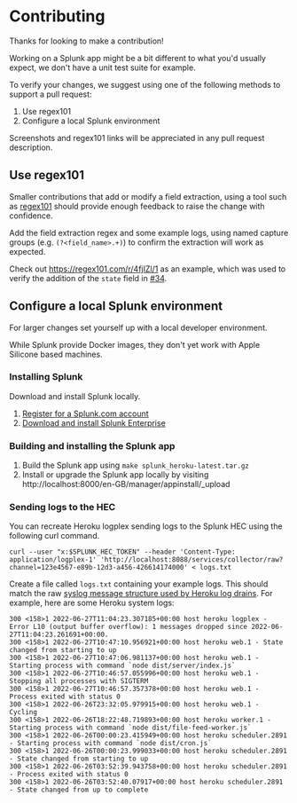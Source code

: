 # Contributing

Thanks for looking to make a contribution!

Working on a Splunk app might be a bit different to what you'd usually expect, we don't have a unit test suite for example.

To verify your changes, we suggest using one of the following methods to support a pull request:

1. Use regex101
2. Configure a local Splunk environment

Screenshots and regex101 links will be appreciated in any pull request description.

## Use regex101

Smaller contributions that add or modify a field extraction, using a tool such as [regex101](https://regex101.com/) should provide enough feedback to raise the change with confidence.

Add the field extraction regex and some example logs, using named capture groups (e.g. `(?<field_name>.+)`) to confirm the extraction will work as expected.

Check out https://regex101.com/r/4fjIZl/1 as an example, which was used to verify the addition of the `state` field in [#34](https://github.com/Financial-Times/splunk-heroku/pull/34).

## Configure a local Splunk environment

For larger changes set yourself up with a local developer environment.

While Splunk provide Docker images, they don't yet work with Apple Silicone based machines.

### Installing Splunk

Download and install Splunk locally.

1. [Register for a Splunk.com account](https://www.splunk.com/page/sign_up)
2. [Download and install Splunk Enterprise](https://www.splunk.com/en_us/download/splunk-enterprise.html?locale=en_us)

### Building and installing the Splunk app

1. Build the Splunk app using `make splunk_heroku-latest.tar.gz`
2. Install or upgrade the Splunk app locally by visiting http://localhost:8000/en-GB/manager/appinstall/_upload

### Sending logs to the HEC

You can recreate Heroku logplex sending logs to the Splunk HEC using the following curl command.

```shell
curl --user "x:$SPLUNK_HEC_TOKEN" --header 'Content-Type: application/logplex-1' 'http://localhost:8088/services/collector/raw?channel=123e4567-e89b-12d3-a456-426614174000' < logs.txt
```

Create a file called `logs.txt` containing your example logs. This should match the raw [syslog message structure used by Heroku log drains](https://devcenter.heroku.com/articles/log-drains#https-drains). For example, here are some Heroku system logs:

```
300 <158>1 2022-06-27T11:04:23.307185+00:00 host heroku logplex - Error L10 (output buffer overflow): 1 messages dropped since 2022-06-27T11:04:23.261691+00:00.
300 <158>1 2022-06-27T10:47:10.956921+00:00 host heroku web.1 - State changed from starting to up
300 <158>1 2022-06-27T10:47:06.981137+00:00 host heroku web.1 - Starting process with command `node dist/server/index.js`
300 <158>1 2022-06-27T10:46:57.055996+00:00 host heroku web.1 - Stopping all processes with SIGTERM
300 <158>1 2022-06-27T10:46:57.357378+00:00 host heroku web.1 - Process exited with status 0
300 <158>1 2022-06-26T23:32:05.979915+00:00 host heroku web.1 - Cycling
300 <158>1 2022-06-26T18:22:48.719893+00:00 host heroku worker.1 - Starting process with command `node dist/file-feed-worker.js`
300 <158>1 2022-06-26T00:00:23.415949+00:00 host heroku scheduler.2891 - Starting process with command `node dist/cron.js`
300 <158>1 2022-06-26T00:00:23.999033+00:00 host heroku scheduler.2891 - State changed from starting to up
300 <158>1 2022-06-26T03:52:39.943758+00:00 host heroku scheduler.2891 - Process exited with status 0
300 <158>1 2022-06-26T03:52:40.07917+00:00 host heroku scheduler.2891 - State changed from up to complete
```
